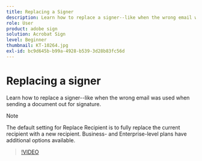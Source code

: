 ```yaml
---
title: Replacing a Signer
description: Learn how to replace a signer--like when the wrong email was used when sending a document out for signature
role: User
product: adobe sign
solution: Acrobat Sign
level: Beginner
thumbnail: KT-10264.jpg
exl-id: bc9d645b-b99a-4928-b539-3d28b83fc56d
---
```

# Replacing a signer

Learn how to replace a signer--like when the wrong email was used when sending a document out for signature.

>[!NOTE]
>
>The default setting for Replace Recipient is to fully replace the current recipient with a new recipient. Business- and Enterprise-level plans have additional options available.

>[!VIDEO](https://video.tv.adobe.com/v/342340?hidetitle=true)
